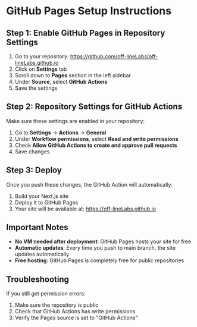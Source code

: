 # GitHub Pages Setup Instructions

## Step 1: Enable GitHub Pages in Repository Settings

1. Go to your repository: https://github.com/off-lineLabs/off-lineLabs.github.io
2. Click on **Settings** tab
3. Scroll down to **Pages** section in the left sidebar
4. Under **Source**, select **GitHub Actions**
5. Save the settings

## Step 2: Repository Settings for GitHub Actions

Make sure these settings are enabled in your repository:

1. Go to **Settings** → **Actions** → **General**
2. Under **Workflow permissions**, select **Read and write permissions**
3. Check **Allow GitHub Actions to create and approve pull requests**
4. Save changes

## Step 3: Deploy

Once you push these changes, the GitHub Action will automatically:
1. Build your Next.js site
2. Deploy it to GitHub Pages
3. Your site will be available at: https://off-lineLabs.github.io

## Important Notes

- **No VM needed after deployment**: GitHub Pages hosts your site for free
- **Automatic updates**: Every time you push to main branch, the site updates automatically
- **Free hosting**: GitHub Pages is completely free for public repositories

## Troubleshooting

If you still get permission errors:
1. Make sure the repository is public
2. Check that GitHub Actions has write permissions
3. Verify the Pages source is set to "GitHub Actions"

